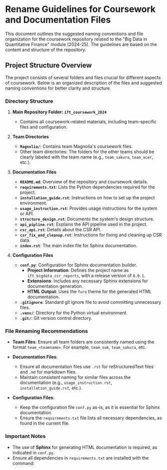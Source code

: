 # Rename Guidelines for Coursework and Documentation Files

This document outlines the suggested naming conventions and file organization for the coursework repository related to the "Big Data in Quantitative Finance" module (2024-25). The guidelines are based on the content and structure of the repository.

## Project Structure Overview

The project consists of several folders and files crucial for different aspects of coursework. Below is an organized description of the files and suggested naming conventions for better clarity and structure.

### Directory Structure

1. **Main Repository Folder: `ift_coursework_2024`**
   - Contains all coursework-related materials, including team-specific files and configuration.
   
2. **Team Directories**
   - **`Magnolia/`**: Contains team Magnolia's coursework files.
   - Other team directories: The folders for the other teams should be clearly labeled with the team name (e.g., `team_sakura`, `team_acer`, etc.).

3. **Documentation Files**
   - **`README.md`**: Overview of the repository and coursework details.
   - **`requirements.txt`**: Lists the Python dependencies required for the project.
   - **`installation_guide.rst`**: Instructions on how to set up the project environment.
   - **`usage_instruction.rst`**: Provides usage instructions for the system or API.
   - **`structure_design.rst`**: Documents the system's design structure.
   - **`api_pipline.rst`**: Explains the API pipeline used in the project.
   - **`csr_api.rst`**: Details about the CSR API.
   - **`csr_fix_and_cleanup.rst`**: Instructions for fixing and cleaning up CSR data.
   - **`index.rst`**: The main index file for Sphinx documentation.
   
4. **Configuration Files**
   - **`conf.py`**: Configuration for Sphinx documentation builder.
     - **Project Information**: Defines the project name as `ift_bigdata_csr_reports`, with a release version of `0.0.1`.
     - **Extensions**: Includes any necessary Sphinx extensions for documentation generation.
     - **HTML Output**: Uses the `furo` theme for the generated HTML documentation.
   - **`.gitignore`**: Standard git ignore file to avoid committing unnecessary files.
   - **`.venv/`**: Directory for the Python virtual environment.
   - **`.git/`**: Git version control directory.

### File Renaming Recommendations

- **Team Files**: Ensure all team folders are consistently named using the format `team_<teamname>`. For example, `team_oak`, `team_sakura`, etc.
  
- **Documentation Files**: 
   - Ensure all documentation files use `.rst` for reStructuredText files and `.md` for markdown files.
   - Maintain consistent naming for similar files across the documentation (e.g., `usage_instruction.rst`, `installation_guide.rst`, etc.).
  
- **Configuration Files**:
   - Keep the configuration file `conf.py` as-is, as it is essential for Sphinx documentation.
   - Ensure the `requirements.txt` file lists all necessary dependencies, as found in the current file.

### Important Notes

- The use of **Sphinx** for generating HTML documentation is required, as indicated in `conf.py`.
- Ensure all dependencies in `requirements.txt` are installed with the command: 
